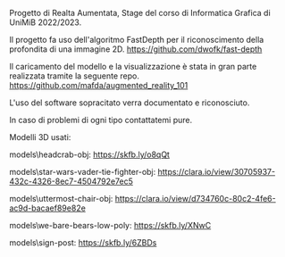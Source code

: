 Progetto di Realta Aumentata, Stage del corso di Informatica Grafica di UniMiB 2022/2023.

Il progetto fa uso dell'algoritmo FastDepth per il riconoscimento della profondita di una immagine 2D.
https://github.com/dwofk/fast-depth

Il caricamento del modello e la visualizzazione è stata in gran parte realizzata tramite la seguente repo.
https://github.com/mafda/augmented_reality_101

L'uso del software sopracitato verra documentato e riconosciuto.

In caso di problemi di ogni tipo contattatemi pure.

Modelli 3D usati:

models\headcrab-obj: https://skfb.ly/o8qQt

models\star-wars-vader-tie-fighter-obj: https://clara.io/view/30705937-432c-4326-8ec7-4504792e7ec5

models\uttermost-chair-obj: https://clara.io/view/d734760c-80c2-4fe6-ac9d-bacaef89e82e

models\we-bare-bears-low-poly: https://skfb.ly/XNwC

models\sign-post: https://skfb.ly/6ZBDs
